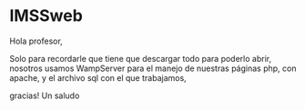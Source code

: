 # IMSSweb

Hola profesor,

Solo para recordarle que tiene que descargar todo para poderlo abrir,
nosotros usamos WampServer para el manejo de nuestras páginas php, con apache, y 
el archivo sql con el que trabajamos,

gracias! Un saludo
